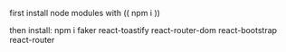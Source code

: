 first install node modules with (( npm i ))

then install: npm i faker react-toastify react-router-dom react-bootstrap react-router
